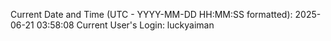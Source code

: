 Current Date and Time (UTC - YYYY-MM-DD HH:MM:SS formatted): 2025-06-21 03:58:08
Current User's Login: luckyaiman

